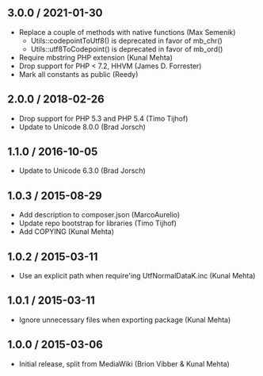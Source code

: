 ## 3.0.0 / 2021-01-30 ##
* Replace a couple of methods with native functions (Max Semenik)
  * Utils::codepointToUtf8() is deprecated in favor of mb_chr()
  * Utils::utf8ToCodepoint() is deprecated in favor of mb_ord()
* Require mbstring PHP extension (Kunal Mehta)
* Drop support for PHP < 7.2, HHVM (James D. Forrester)
* Mark all constants as public (Reedy)

## 2.0.0 / 2018-02-26 ##
* Drop support for PHP 5.3 and PHP 5.4 (Timo Tijhof)
* Update to Unicode 8.0.0 (Brad Jorsch)

## 1.1.0 / 2016-10-05 ##
* Update to Unicode 6.3.0 (Brad Jorsch)

## 1.0.3 / 2015-08-29 ##
* Add description to composer.json (MarcoAurelio)
* Update repo bootstrap for libraries (Timo Tijhof)
* Add COPYING (Kunal Mehta)

## 1.0.2 / 2015-03-11 ##
* Use an explicit path when require'ing UtfNormalDataK.inc (Kunal Mehta)

## 1.0.1 / 2015-03-11 ##
* Ignore unnecessary files when exporting package (Kunal Mehta)

## 1.0.0 / 2015-03-06 ##
* Initial release, split from MediaWiki (Brion Vibber & Kunal Mehta)
